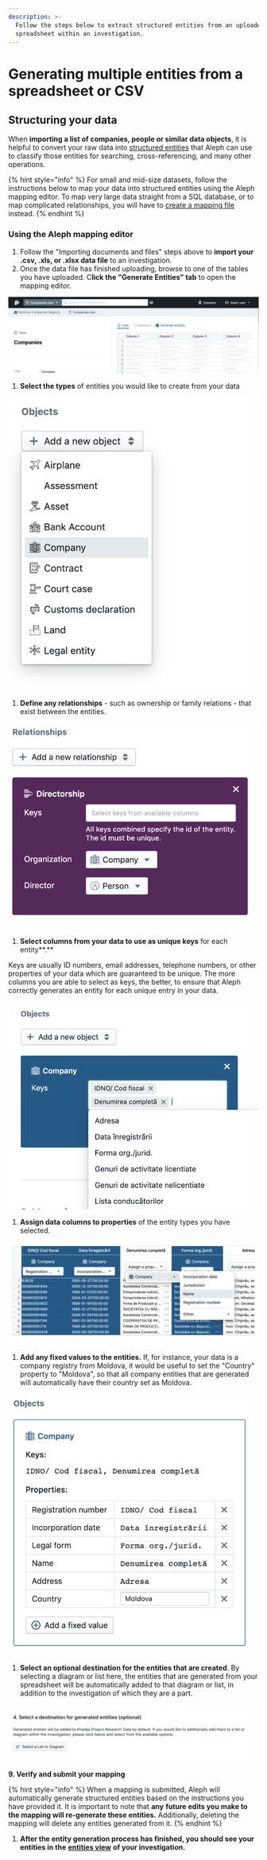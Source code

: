 ```yaml
---
description: >-
  Follow the steps below to extract structured entities from an uploaded
  spreadsheet within an investigation.
---
```


# Generating multiple entities from a spreadsheet or CSV

## Structuring your data

When **importing a list of companies, people or similar data objects**, it is helpful to convert your raw data into [structured entities](../../developers/followthemoney/) that Aleph can use to classify those entities for searching, cross-referencing, and many other operations.

{% hint style="info" %}
For small and mid-size datasets, follow the instructions below to map your data into structured entities using the Aleph mapping editor. To map very large data straight from a SQL database, or to map complicated relationships, you will have to [create a mapping file](../../developers/mappings.md) instead.
{% endhint %}

### Using the Aleph mapping editor

1. Follow the "Importing documents and files" steps above to **import your .csv, .xls, or .xlsx data file** to an investigation.
2. Once the data file has finished uploading, browse to one of the tables you have uploaded. C**lick the "Generate Entities" tab** to open the mapping editor.

![](<../../.gitbook/assets/Screenshot 2019-12-02 at 15.32.13.png>)

1. **Select the types** of entities you would like to create from your data

![](<../../.gitbook/assets/Screenshot 2019-12-02 at 15.54.27.png>)

1. **Define any relationships** - such as ownership or family relations - that exist between the entities.

![](<../../.gitbook/assets/Screenshot 2019-12-02 at 16.12.25.png>)

1. **Select columns from your data to use as unique keys** for each entity\*\*.\*\*

Keys are usually ID numbers, email addresses, telephone numbers, or other properties of your data which are guaranteed to be unique. The more columns you are able to select as keys, the better, to ensure that Aleph correctly generates an entity for each unique entry in your data.

![](<../../.gitbook/assets/Screenshot 2019-12-02 at 16.08.29.png>)

1. **Assign data columns to properties** of the entity types you have selected.

![](<../../.gitbook/assets/Screenshot 2019-12-02 at 15.56.15.png>)

1. **Add any fixed values to the entities.** If, for instance, your data is a company registry from Moldova, it would be useful to set the "Country" property to "Moldova", so that all company entities that are generated will automatically have their country set as Moldova.

![](<../../.gitbook/assets/Screenshot 2019-12-02 at 15.57.57.png>)

1. **Select an optional destination for the entities that are created**. By selecting a diagram or list here, the entities that are generated from your spreadsheet will be automatically added to that diagram or list, in addition to the investigation of which they are a part.

![](<../../.gitbook/assets/Screen Shot 2021-02-11 at 13.16.17 (1).png>)

**9. Verify and submit your mapping**

{% hint style="info" %}
When a mapping is submitted, Aleph will automatically generate structured entities based on the instructions you have provided it. It is important to note that **any** **future edits you make to the mapping will re-generate these entities.** Additionally, deleting the mapping will delete any entities generated from it.
{% endhint %}

1. **After the entity generation process has finished, you should see your entities in the** [**entities view**](using-the-table-editor.md) **of your investigation.**
